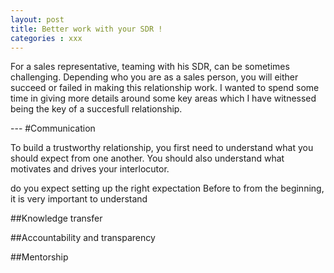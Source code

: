 ```yaml
---
layout: post
title: Better work with your SDR !
categories : xxx
---
```


For a sales representative, teaming with his SDR, can be sometimes challenging. Depending who you are as a sales person, you will either succeed or failed in making this relationship work.
I wanted to spend some time in giving more details around some key areas which I have witnessed being the key of a succesfull relationship.


--- #Communication

To build a trustworthy relationship, you first need to understand what you should expect from one another.
You should also understand what motivates and drives your interlocutor.


do you expect setting up the right expectation Before to from the beginning, it is very important to understand 




##Knowledge transfer


##Accountability and transparency


##Mentorship









